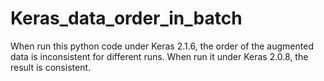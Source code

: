 # Keras_data_order_in_batch
When run this python code under Keras 2.1.6, the order of the augmented data is inconsistent for different runs. 
When run it under Keras 2.0.8, the result is consistent. 

